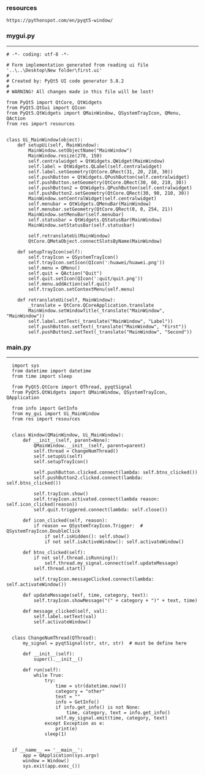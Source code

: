 ### resources
    https://pythonspot.com/en/pyqt5-window/


### mygui.py
------
    # -*- coding: utf-8 -*-

    # Form implementation generated from reading ui file '..\..\Desktop\New folder\first.ui'
    #
    # Created by: PyQt5 UI code generator 5.8.2
    #
    # WARNING! All changes made in this file will be lost!

    from PyQt5 import QtCore, QtWidgets
    from PyQt5.QtGui import QIcon
    from PyQt5.QtWidgets import QMainWindow, QSystemTrayIcon, QMenu, QAction
    from res import resources


    class Ui_MainWindow(object):
        def setupUi(self, MainWindow):
            MainWindow.setObjectName("MainWindow")
            MainWindow.resize(270, 150)
            self.centralwidget = QtWidgets.QWidget(MainWindow)
            self.label = QtWidgets.QLabel(self.centralwidget)
            self.label.setGeometry(QtCore.QRect(31, 20, 210, 30))
            self.pushButton = QtWidgets.QPushButton(self.centralwidget)
            self.pushButton.setGeometry(QtCore.QRect(30, 60, 210, 30))
            self.pushButton2 = QtWidgets.QPushButton(self.centralwidget)
            self.pushButton2.setGeometry(QtCore.QRect(30, 90, 210, 30))
            MainWindow.setCentralWidget(self.centralwidget)
            self.menubar = QtWidgets.QMenuBar(MainWindow)
            self.menubar.setGeometry(QtCore.QRect(0, 0, 254, 21))
            MainWindow.setMenuBar(self.menubar)
            self.statusbar = QtWidgets.QStatusBar(MainWindow)
            MainWindow.setStatusBar(self.statusbar)

            self.retranslateUi(MainWindow)
            QtCore.QMetaObject.connectSlotsByName(MainWindow)

        def setupTrayIcon(self):
            self.trayIcon = QSystemTrayIcon()
            self.trayIcon.setIcon(QIcon(':huawei/huawei.png'))
            self.menu = QMenu()
            self.quit = QAction("Quit")
            self.quit.setIcon(QIcon(':quit/quit.png'))
            self.menu.addAction(self.quit)
            self.trayIcon.setContextMenu(self.menu)

        def retranslateUi(self, MainWindow):
            _translate = QtCore.QCoreApplication.translate
            MainWindow.setWindowTitle(_translate("MainWindow", "MainWindow"))
            self.label.setText(_translate("MainWindow", "Label"))
            self.pushButton.setText(_translate("MainWindow", "First"))
            self.pushButton2.setText(_translate("MainWindow", "Second"))

### main.py
------
      import sys
      from datetime import datetime
      from time import sleep

      from PyQt5.QtCore import QThread, pyqtSignal
      from PyQt5.QtWidgets import QMainWindow, QSystemTrayIcon, QApplication

      from info import GetInfo
      from my_gui import Ui_MainWindow
      from res import resources


      class Window(QMainWindow, Ui_MainWindow):
          def __init__(self, parent=None):
              QMainWindow.__init__(self, parent=parent)
              self.thread = ChangeNumThread()
              self.setupUi(self)
              self.setupTrayIcon()

              self.pushButton.clicked.connect(lambda: self.btns_clicked())
              self.pushButton2.clicked.connect(lambda: self.btns_clicked())

              self.trayIcon.show()
              self.trayIcon.activated.connect(lambda reason: self.icon_clicked(reason))
              self.quit.triggered.connect(lambda: self.close())

          def icon_clicked(self, reason):
              if reason == QSystemTrayIcon.Trigger:  # QSystemTrayIcon.DoubleClick
                  if self.isHidden(): self.show()
                  if not self.isActiveWindow(): self.activateWindow()

          def btns_clicked(self):
              if not self.thread.isRunning():
                  self.thread.my_signal.connect(self.updateMessage)
              self.thread.start()

              self.trayIcon.messageClicked.connect(lambda: self.activateWindow())

          def updateMessage(self, time, category, text):
              self.trayIcon.showMessage("(" + category + ")" + text, time)

          def message_clicked(self, val):
              self.label.setText(val)
              self.activateWindow()


      class ChangeNumThread(QThread):
          my_signal = pyqtSignal(str, str, str)  # must be define here

          def __init__(self):
              super().__init__()

          def run(self):
              while True:
                  try:
                      time = str(datetime.now())
                      category = "other"
                      text = ""
                      info = GetInfo()
                      if info.get_info() is not None:
                          time, category, text = info.get_info()
                      self.my_signal.emit(time, category, text)
                  except Exception as e:
                      print(e)
                  sleep(1)


      if __name__ == '__main__':
          app = QApplication(sys.argv)
          window = Window()
          sys.exit(app.exec_())
